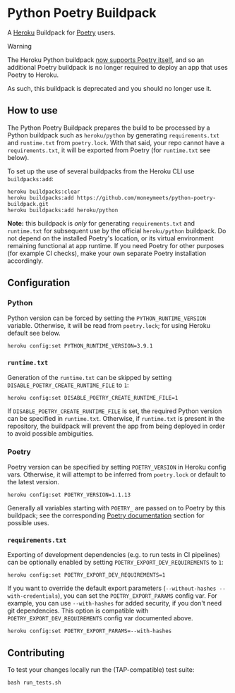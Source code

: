 # Python Poetry Buildpack

A [Heroku](https://devcenter.heroku.com/) Buildpack for [Poetry](https://github.com/python-poetry/poetry) users.

> [!WARNING]
> The Heroku Python buildpack [now supports Poetry itself](https://github.com/heroku/heroku-buildpack-python/pull/1682), and so an additional Poetry
> buildpack is no longer required to deploy an app that uses Poetry to Heroku.
>
> As such, this buildpack is deprecated and you should no longer use it.

## How to use

The Python Poetry Buildpack prepares the build to be processed by a Python buildpack such as `heroku/python` by generating `requirements.txt` and `runtime.txt` from `poetry.lock`. With that said, your repo cannot have a `requirements.txt`, it will be exported from Poetry (for `runtime.txt` see below).

To set up the use of several buildpacks from the Heroku CLI use `buildpacks:add`:

```
heroku buildpacks:clear
heroku buildpacks:add https://github.com/moneymeets/python-poetry-buildpack.git
heroku buildpacks:add heroku/python
```

**Note:** this buildpack is _only_ for generating `requirements.txt` and `runtime.txt` for subsequent use by the official `heroku/python` buildpack. Do not depend on the installed Poetry's location, or its virtual environment remaining functional at app runtime. If you need Poetry for other purposes (for example CI checks), make your own separate Poetry installation accordingly.

## Configuration

### Python

Python version can be forced by setting the `PYTHON_RUNTIME_VERSION` variable. Otherwise, it will be read from `poetry.lock`; for using Heroku default see below.

```
heroku config:set PYTHON_RUNTIME_VERSION=3.9.1
```

### `runtime.txt`

Generation of the `runtime.txt` can be skipped by setting `DISABLE_POETRY_CREATE_RUNTIME_FILE` to `1`:

```
heroku config:set DISABLE_POETRY_CREATE_RUNTIME_FILE=1
```

If `DISABLE_POETRY_CREATE_RUNTIME_FILE` is set, the required Python version can be specified in `runtime.txt`. Otherwise, if `runtime.txt` is present in the repository, the buildpack will prevent the app from being deployed in order to avoid possible ambiguities.

### Poetry

Poetry version can be specified by setting `POETRY_VERSION` in Heroku config vars. Otherwise, it will attempt to be inferred from `poetry.lock` or default to the latest version.

```
heroku config:set POETRY_VERSION=1.1.13
```

Generally all variables starting with `POETRY_` are passed on to Poetry by this buildpack; see the corresponding [Poetry documentation](https://python-poetry.org/docs/configuration/#using-environment-variables) section for possible uses.

### `requirements.txt`

Exporting of development dependencies (e.g. to run tests in CI pipelines) can be optionally enabled by setting `POETRY_EXPORT_DEV_REQUIREMENTS` to `1`:

```
heroku config:set POETRY_EXPORT_DEV_REQUIREMENTS=1
```

If you want to override the default export parameters (`--without-hashes --with-credentials`), you can set the `POETRY_EXPORT_PARAMS` config var. For example, you can use `--with-hashes` for added security, if you don't need git dependencies. This option is compatible with `POETRY_EXPORT_DEV_REQUIREMENTS` config var documented above.

```
heroku config:set POETRY_EXPORT_PARAMS=--with-hashes
```

## Contributing

To test your changes locally run the (TAP-compatible) test suite:

```
bash run_tests.sh
```
